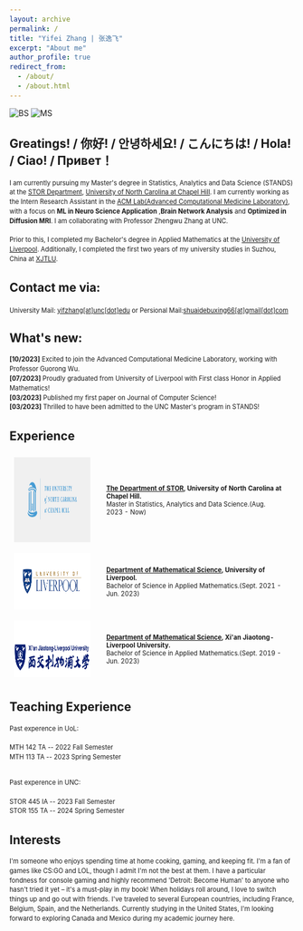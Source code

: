 ```yaml
---
layout: archive
permalink: /
title: "Yifei Zhang | 张逸飞"
excerpt: "About me"
author_profile: true
redirect_from: 
  - /about/
  - /about.html
---
```


![BS](https://img.shields.io/badge/B.S.-University%20of%20Liverpool(Applied%20Mathematics)%20(2019--2023)-yellowgreen?style=flat-square&color=181717&labelColor=orange)
![MS](https://img.shields.io/badge/M.S.-University%20of%20North%20Carolina%20at%20Chapel%20Hill%20(2023--Now)-yellowgreen?style=flat-square&color=181717&labelColor=blue)

<!-------------------->
## Greatings! / 你好! / 안녕하세요! / こんにちは! / Hola! / Ciao! / Привет！



<div style="line-height: 1.5em; font-size: 0.8em">

  I am currently pursuing my Master's degree in Statistics, Analytics and Data Science (STANDS) at the <a href="https://stor.unc.edu/">STOR Department</a>, <a href="https://www.unc.edu/">University of North Carolina at Chapel Hill</a>. I am currently working as the Intern Research Assistant in the  <a href="https://www.acmlab.org/">ACM Lab(Advanced Computational Medicine Laboratory)</a>, with a focus on <b>ML in Neuro Science Application</b> ,<b>Brain Network Analysis</b> and <b>Optimized in Diffusion MRI</b>. I am collaborating with Professor Zhengwu Zhang at UNC.<br><br>
  Prior to this, I completed my Bachelor's degree in Applied Mathematics at the <a href="https://www.liverpool.ac.uk/">University of Liverpool</a>. Additionally, I completed the first two years of my university studies in Suzhou, China at <a href="https://www.xjtlu.edu.cn">XJTLU</a>. 
</div>


## Contact me via:  

  <i class="fa fa-fw fa-envelope"></i> <font style="font-size: 0.8em;">
  University Mail: <a href="mailto:yifzhang@unc.edu">yifzhang[at]unc[dot]edu</a> or Persional Mail:<a href="mailto:shuaidebuxing66@gmail.com">shuaidebuxing66[at]gmail[dot]com</a></font>
<br>

## What's new:

<div style="line-height: 1.5em; font-size: 0.8em">
  <p>
  <b>[10/2023]</b> Excited to join the Advanced Computational Medicine Laboratory, working with Professor Guorong Wu. <br>
  <b>[07/2023]</b> Proudly graduated from University of Liverpool with First class Honor in Applied Mathematics!  <br>
  <b>[03/2023]</b> Published my first paper on Journal of Computer Science!<br>
  <b>[03/2023]</b> Thrilled to have been admitted to the UNC Master's program in STANDS!<br>
  </p>
</div>

## Experience
<!-- <h2><b>Experience</b></h2> -->
<table style="width:100%;border:0px;border-spacing:0px;border-collapse:separate;margin-right:0;margin-left:0;font-size:0.8em;">
  
  <tr>
    <td style="padding:8px;width:30%;vertical-align:middle;border:none;">
      <img src='images/unclogo.png' width="200" height="150">
    </td>
    <td style="padding:20px;width:70%;vertical-align:middle;border-right:none;border:none;">
      <b><a href="https://stor.unc.edu/">The Department of STOR</a>, University of North Carolina at Chapel Hill.</b>
      <br>
      Master in Statistics, Analytics and Data Science.(Aug. 2023 - Now)
      <br>
    </td>
  </tr>

  <tr>
    <td style="padding:8px;width:30%;vertical-align:middle;border:none;">
      <img src='images/liverpoollogo.png' width="200" height="100">
    </td>
    <td style="padding:20px;width:70%;vertical-align:middle;border-right:none;border:none;">
      <b> <a href="https://www.liverpool.ac.uk/mathematical-sciences/">Department of Mathematical Science</a>, University of Liverpool.</b>
      <br>
      Bachelor of Science in Applied Mathematics.(Sept. 2021 - Jun. 2023)
      <br>
    </td>
  </tr>
  
  <tr>
    <td style="padding:8px;width:30%;vertical-align:middle;border:none;">
      <img src='images/xjtlulogo.png' width="200" height="100">
    </td>
    <td style="padding:20px;width:70%;vertical-align:middle;border-right:none;border:none;">
    <b> <a href="https://www.xjtlu.edu.cn/zh">Department of Mathematical Science</a>, Xi'an Jiaotong-Liverpool University.</b>
      <br>
       Bachelor of Science in Applied Mathematics.(Sept. 2019 - Jun. 2023)
      <br>
    </td>
  </tr>
</table>

## Teaching Experience 
<div>
  <div style="line-height: 1.5em; font-size: 0.8em">
  Past experence in UoL: <br><br>
  MTH 142 TA      -- 2022 Fall Semester<br>
  MTH 113 TA       -- 2023 Spring Semester<br><br>

  Past experence in UNC: <br><br>
  STOR 445 IA      -- 2023 Fall Semester<br>
  STOR 155 TA       -- 2024 Spring Semester<br>
  
  </div>
</div>



## Interests

<div style="line-height: 1.5em; font-size: 0.8em">

I'm someone who enjoys spending time at home cooking, gaming, and keeping fit. I'm a fan of games like CS:GO and LOL, though I admit I'm not the best at them. I have a particular fondness for console gaming and highly recommend 'Detroit: Become Human' to anyone who hasn't tried it yet – it's a must-play in my book! When holidays roll around, I love to switch things up and go out with friends. I've traveled to several European countries, including France, Belgium, Spain, and the Netherlands. Currently studying in the United States, I'm looking forward to exploring Canada and Mexico during my academic journey here.

</div>

